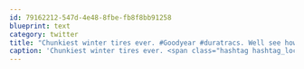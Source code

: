```yaml
---
id: 79162212-547d-4e48-8fbe-fb8f8bb91258
blueprint: text
category: twitter
title: "Chunkiest winter tires ever. #Goodyear #duratracs. Well see how they do through roger's pass tomorrow http://yfrog.com/3gcxcoj"
caption: 'Chunkiest winter tires ever. <span class="hashtag hashtag_local">#<a href="http://tweettemp.darylchymko.ca/?tag=goodyear">Goodyear</a> <span class="hashtag hashtag_local">#<a href="http://tweettemp.darylchymko.ca/?tag=duratracs">duratracs</a>. Well see how they do through roger''s pass tomorrow http://yfrog.com/3gcxcoj'
---
```

